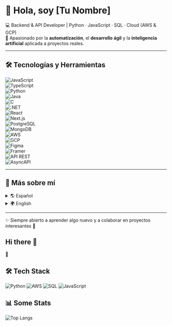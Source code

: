 # 👋 Hola, soy [Tu Nombre]  

💻 Backend & API Developer | Python · JavaScript · SQL · Cloud (AWS & GCP)  
🚀 Apasionado por la **automatización**, el **desarrollo ágil** y la **inteligencia artificial** aplicada a proyectos reales.  

---

## 🛠️ Tecnologías y Herramientas  

![JavaScript](https://img.shields.io/badge/JavaScript-F7DF1E?style=for-the-badge&logo=javascript&logoColor=black)  
![TypeScript](https://img.shields.io/badge/TypeScript-3178C6?style=for-the-badge&logo=typescript&logoColor=white)  
![Python](https://img.shields.io/badge/Python-3776AB?style=for-the-badge&logo=python&logoColor=white)  
![Java](https://img.shields.io/badge/Java-007396?style=for-the-badge&logo=java&logoColor=white)  
![C](https://img.shields.io/badge/C-00599C?style=for-the-badge&logo=c&logoColor=white)  
![.NET](https://img.shields.io/badge/.NET-512BD4?style=for-the-badge&logo=dotnet&logoColor=white)  
![React](https://img.shields.io/badge/React-61DAFB?style=for-the-badge&logo=react&logoColor=black)  
![Next.js](https://img.shields.io/badge/Next.js-000000?style=for-the-badge&logo=nextdotjs&logoColor=white)  
![PostgreSQL](https://img.shields.io/badge/PostgreSQL-336791?style=for-the-badge&logo=postgresql&logoColor=white)  
![MongoDB](https://img.shields.io/badge/MongoDB-47A248?style=for-the-badge&logo=mongodb&logoColor=white)  
![AWS](https://img.shields.io/badge/AWS-FF9900?style=for-the-badge&logo=amazonaws&logoColor=white)  
![GCP](https://img.shields.io/badge/GCP-4285F4?style=for-the-badge&logo=googlecloud&logoColor=white)  
![Figma](https://img.shields.io/badge/Figma-F24E1E?style=for-the-badge&logo=figma&logoColor=white)  
![Framer](https://img.shields.io/badge/Framer-0055FF?style=for-the-badge&logo=framer&logoColor=white)  
![API REST](https://img.shields.io/badge/API-FF6C37?style=for-the-badge&logo=postman&logoColor=white)  
![AsyncAPI](https://img.shields.io/badge/AsyncAPI-6B4BFF?style=for-the-badge&logo=asyncapi&logoColor=white)  

---

## 📂 Más sobre mí  

<details>  
  <summary>🌎 Español</summary>  

  👋 Hola, soy [Tu Nombre].  
  - 💻 Especialista en **backend, APIs y automatización**.  
  - ☁️ Experiencia en **AWS y GCP** para integraciones y despliegues en la nube.  
  - 🧠 Me interesa aplicar **IA** para optimizar procesos y crear nuevas soluciones.  

</details>  

<details>  
  <summary>🌍 English</summary>  

  👋 Hi, I'm [Your Name].  
  - 💻 Focused on **backend, APIs, and automation**.  
  - ☁️ Experience with **AWS and GCP** for cloud integrations and deployments.  
  - 🧠 Interested in applying **AI** to optimize processes and build smart solutions.  

</details>  

---

✨ Siempre abierto a aprender algo nuevo y a colaborar en proyectos interesantes 🚀

## Hi there 👋
👀

## 🛠️ Tech Stack

![Python](https://img.shields.io/badge/Python-3776AB?style=for-the-badge&logo=python&logoColor=white)
![AWS](https://img.shields.io/badge/AWS-FF9900?style=for-the-badge&logo=amazonaws&logoColor=white)
![SQL](https://img.shields.io/badge/SQL-336791?style=for-the-badge&logo=postgresql&logoColor=white)
![JavaScript](https://img.shields.io/badge/JavaScript-F7DF1E?style=for-the-badge&logo=javascript&logoColor=black)

## 📊 Some Stats

![Top Langs](https://github-readme-stats.vercel.app/api/top-langs/?username=devFerC&layout=compact&theme=radical)
